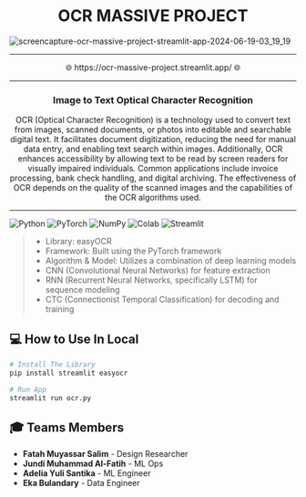 
<h1 align="center"> OCR MASSIVE PROJECT </h1>

![screencapture-ocr-massive-project-streamlit-app-2024-06-19-03_19_19](https://github.com/jundimuhammadalfatih/ocr/assets/91357888/88fac984-f562-4f97-845c-2a790c126c28)

---

<p align="center"> 🌐 https://ocr-massive-project.streamlit.app/ 🌐 </p>

---

<h3 align="center"> Image to Text Optical Character Recognition </h3>

<p align="center">
OCR (Optical Character Recognition) is a technology used to convert text from images, scanned documents, or photos into editable and searchable digital text. It facilitates document digitization, reducing the need for manual data entry, and enabling text search within images. Additionally, OCR enhances accessibility by allowing text to be read by screen readers for visually impaired individuals. Common applications include invoice processing, bank check handling, and digital archiving. The effectiveness of OCR depends on the quality of the scanned images and the capabilities of the OCR algorithms used.
</p>

---

![Python](https://img.shields.io/badge/python-3670A0?style=for-the-badge&logo=python&logoColor=ffdd54) 
![PyTorch](https://img.shields.io/badge/PyTorch-%23EE4C2C.svg?style=for-the-badge&logo=PyTorch&logoColor=white)
![NumPy](https://img.shields.io/badge/numpy-%23013243.svg?style=for-the-badge&logo=numpy&logoColor=white)
![Colab](https://img.shields.io/badge/Colab-F9AB00?style=for-the-badge&logo=googlecolab&color=525252)
![Streamlit](https://img.shields.io/badge/Streamlit-FF4B4B?style=for-the-badge&logo=Streamlit&logoColor=white)

> - Library: easyOCR
> - Framework: Built using the PyTorch framework
> - Algorithm & Model: Utilizes a combination of deep learning models
> - CNN (Convolutional Neural Networks) for feature extraction
> - RNN (Recurrent Neural Networks, specifically LSTM) for sequence modeling
> - CTC (Connectionist Temporal Classification) for decoding and training

## 💻 How to Use In Local 

```bash
# Install The Library
pip install streamlit easyocr

# Run App
streamlit run ocr.py
```

## 🎓 Teams Members 

- **Fatah Muyassar Salim** - Design Researcher
- **Jundi Muhammad Al-Fatih** - ML Ops
- **Adelia Yuli Santika** - ML Engineer
- **Eka Bulandary** - Data Engineer
